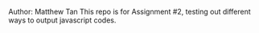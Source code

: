 Author: Matthew Tan
This repo is for Assignment #2, testing out different ways to output javascript codes.